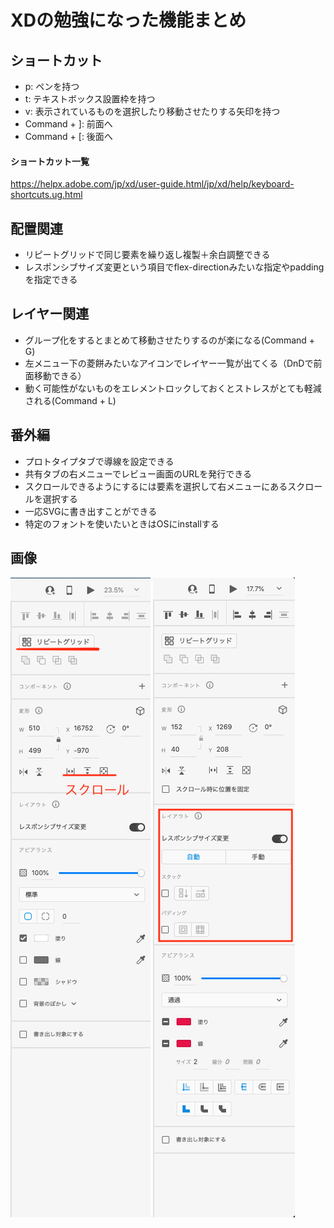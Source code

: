 # XDの勉強になった機能まとめ

## ショートカット

- p: ペンを持つ
- t: テキストボックス設置枠を持つ
- v: 表示されているものを選択したり移動させたりする矢印を持つ
- Command + ]: 前面へ
- Command + [: 後面へ
#### ショートカット一覧
https://helpx.adobe.com/jp/xd/user-guide.html/jp/xd/help/keyboard-shortcuts.ug.html

## 配置関連
- リピートグリッドで同じ要素を繰り返し複製＋余白調整できる
- レスポンシブサイズ変更という項目でflex-directionみたいな指定やpaddingを指定できる

## レイヤー関連
- グループ化をするとまとめて移動させたりするのが楽になる(Command + G)
- 左メニュー下の菱餅みたいなアイコンでレイヤー一覧が出てくる（DnDで前面移動できる）
- 動く可能性がないものをエレメントロックしておくとストレスがとても軽減される(Command + L)


## 番外編
- プロトタイプタブで導線を設定できる
- 共有タブの右メニューでレビュー画面のURLを発行できる
- スクロールできるようにするには要素を選択して右メニューにあるスクロールを選択する
- 一応SVGに書き出すことができる
- 特定のフォントを使いたいときはOSにinstallする

## 画像
![リピートグリッド&スクロール](./スクリーンショット%202020-11-25%2014.58.46.png)
![flex&padding](./スクリーンショット%202020-11-25%2015.25.19.png)
